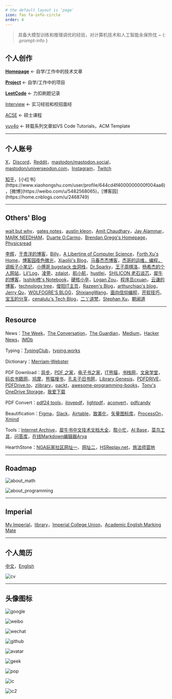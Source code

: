 ```yaml
---
# the default layout is 'page'
icon: fas fa-info-circle
order: 4
---
```


> 具备大模型训练和推理调优的经验，对计算机技术和人工智能永保热忱 ~ 
{: .prompt-info }

## 个人创作
[**Homepage**](https://yuy4o.github.io) <- 自学/工作中的技术文章

[**Project**](https://yuy4o.github.io/project/) <- 自学/工作中的项目

[**LeetCode**](https://yuy4o.github.io/leetcode/) <- 力扣刷题记录

[Interview](https://yuy4o.github.io/interview/) <- 实习经验和校招面经

[ACSE](https://yuy4o.github.io/acse/) <- 硕士课程

[yuy4o](https://yuy4o.github.io/yuy4o/) <- 转载系列文章如VS Code Tutorials，ACM Template

---
## 个人账号

[X](https://twitter.com/yuy4o)，[Discord](https://discord.com/)，[Reddit](https://www.reddit.com/user/yuy4oj/)，[mastodon/mastodon.social](https://mastodon.social/@yuy4o)，[mastodon/universeodon.com](https://universeodon.com/@yuy4o)，[Instagram](https://www.instagram.com/yuy4oj/)，[Twitch](https://www.twitch.tv/yuy4oj)

[知乎](https://www.zhihu.com/people/yj522_)，[小红书](https://www.xiaohongshu.com/user/profile/644cd4f4000000000f004aa6)，[微博](https://weibo.com/u/5482568065)，[博客园](https://home.cnblogs.com/u/2468749)

---

## Others' Blog
[wait but why](https://waitbutwhy.com/)，[gates notes](https://www.gatesnotes.com/)，[austin kleon](https://austinkleon.com/)，[Amit Chaudhary](https://amitness.com/)，[Jay Alammar](https://jalammar.github.io/)，[MARK NEEDHAM](https://www.markhneedham.com/)，[Duarte O.Carmo](https://duarteocarmo.com/)，[Brendan Gregg's Homepage](https://www.brendangregg.com/)，[Physicsread](https://www.physicsread.com/)

[李辉](https://greyli.com/)，[于贵洋的博客](https://yuguiyang.github.io/)，[Billy](https://zhengtq.github.io/)，[A Libertine of Computer Science](https://csruiliu.github.io/blog/)，[Forth Xu's Home](https://forthxu.com/)，[博客园夜色微光](https://www.cnblogs.com/novwind)，[Xiaoliji's Blog](https://darktiantian.github.io/)，[马春杰杰博客](https://www.machunjie.com/)，[杰哥的运维，编程，调板子小笔记](https://jia.je/)，[小傅哥 bugstack 虫洞栈](https://bugstack.cn/)，[Dr.Sparky](https://blog.mosklia.cn/)，[王子周棋洛](https://zhouql.vip/)，[杨希杰的个人网站](https://yang-xijie.github.io/)，[Lil'Log](https://lilianweng.github.io/)，[凌莞](https://nyac.at/)，[zdaiot](https://www.zdaiot.com/)，[航小航](https://www.sail.name/#blog)，[hustlei](https://hustlei.github.io/)，[SHILICON 老石谈芯](https://shilicon.com/)，[犀牛的博客](https://benpaodewoniu.github.io/)，[Isshiki修's Notebook](https://note.isshikih.top/)，[硬核小卒](https://jacksonwuu.github.io/blog/)，[Logan Zou](https://logan-zou.github.io/)，[程序员cxuan](https://www.eet-china.com/mp/u3969831)，[云谦的博客](https://sorrycc.com/)，[technology tree](https://duanjinyi.gitee.io/index/)，[俊阳IT主页](https://fanjunyang.zone/)，[Razeen's Blog](https://razeen.me/)，[arthurchiao's blog](https://arthurchiao.art/index.html)，[Jerry Qu](https://imququ.com/)，[WOLFOGRE'S BLOG](https://blog.wolfogre.com/)，[ShixiangWang](https://shixiangwang.github.io/)，[面向信仰编程](https://draveness.me/)，[开软技巧](https://www.chinaoss.net/blogs)，[宝玉的分享](https://baoyu.io/)，[cenalulu's Tech Blog](http://cenalulu.github.io/)，[二丫讲梵](https://wiki.eryajf.net/)，[Stephan Xu](http://www.fenzhengrou.wang/)，[朝闻道](https://www.cnblogs.com/findumars)

---
## Resource

News：[The Week](https://theweek.com/)，[The Conversation](https://theconversation.com/global)，[The Guardian](https://www.theguardian.com/)，[Medium](https://medium.com/)，[Hacker News](https://news.ycombinator.com/)，[IMDb](https://www.imdb.com/)

Typing：[TypingClub](https://www.typingclub.com/sportal/)，[typing.works](https://typing.works/)

Dictionary：[Merriam-Webster](https://www.merriam-webster.com/)

PDF Download：[异步](https://www.epubit.com/)，[PDF 之家](https://homeofpdf.com/)，[电子书之家](https://honeypdf.com/)，[IT熊猫](https://itpanda.net/)，[书栈网](https://www.bookstack.cn/)，[文泉学堂](https://www.wqxuetang.com/)，[码农书籍网](https://www.manongbook.com/)，[鸠摩](https://www.jiumodiary.com/)，[熊猫搜书](https://xmsoushu.com/#/)，[孔夫子旧书网](https://www.kongfz.com/)，[Library Genesis](https://libgen.rs/)，[PDFDRIVE](https://www.pdfdrive.com/)，[PDFDrive.to](https://pdfdrive.to/)，[zlibrary](https://zlibrary.to/)，[packt](https://subscription.packtpub.com/)，[awesome-programming-books](https://awesome-programming-books.github.io/)，[Tony's OneDrive Storage](https://storage.iamsjy.com/)，[我爱下载](https://www.5aixz.com/Pythondianzishu/)

PDF Convert：[pdf24 tools](https://tools.pdf24.org/zh/)，[ilovepdf](https://www.ilovepdf.com/zh-cn)，[lightpdf](https://lightpdf.com/)，[aconvert](https://www.aconvert.com/)，[pdfcandy](https://pdfcandy.com/)

Beautification：[Figma](https://www.figma.com/)，[Slack](https://www.slack.com/)，[Airtable](https://www.airtable.com/)，[致美化](https://zhutix.com/)，[矢量图标库](https://www.iconfont.cn/)，[ProcessOn](https://www.processon.com/popular)，[Xmind](https://xmind.ai/)

Tools：[Internet Archive](https://archive.org/)，[犀牛书中文技术文档大全](https://xiniushu.com/)，[帮小忙](https://tool.browser.qq.com/)，[AI Base](https://top.aibase.com/)，[菜鸟工具](https://www.jyshare.com/)，[问答库](https://www.asklib.com/)，[在线Markdown编辑器Arya](https://markdown.lovejade.cn/)

HearthStone：[NGA玩家社区网址一](https://bbs.nga.cn/)、[网址二](https://nga.cn/)，[HSReplay.net](https://hsreplay.net/)，[旅法师营地](https://www.iyingdi.com/)

---
## Roadmap

![about_math](https://raw.githubusercontent.com/yuy4o/yuy4o/main/figures/about_math.jpg)

![about_programming](https://raw.githubusercontent.com/yuy4o/yuy4o/main/figures/about_programming.png)

---
## Imperial

[My Imperial](https://my.imperial.ac.uk)，[library](https://library-search.imperial.ac.uk/discovery/search?vid=44IMP_INST:ICL_VU1)，[Imperial College Union](https://www.imperialcollegeunion.org/activities/a-to-z)，[Academic English Marking Mate](writingtools.xjtlu.edu.cn:8080/mm/markingmate.html)

---
## 个人简历
[中文](https://yuy4o.github.io/yuy4o/resume/resume_chinese.pdf)，[English](https://yuy4o.github.io/yuy4o/resume/resume_english.pdf)

![cv](https://raw.githubusercontent.com/yuy4o/yuy4o/main/figures/resume_chinese.png)

---
## 头像图标

![google](https://raw.githubusercontent.com/yuy4o/yuy4o/main/figures/icon_google.jpg)

![weibo](https://raw.githubusercontent.com/yuy4o/yuy4o/main/figures/icon_weibo.jpg)

![wechat](https://raw.githubusercontent.com/yuy4o/yuy4o/main/figures/icon_wechat.jpg)

![github](https://raw.githubusercontent.com/yuy4o/yuy4o/main/figures/icon_github.png)

![avatar](https://raw.githubusercontent.com/yuy4o/yuy4o/main/figures/icon_avatar.jpg)

![geek](https://raw.githubusercontent.com/yuy4o/yuy4o/main/figures/icon_geek.gif)

![pop](https://raw.githubusercontent.com/yuy4o/yuy4o/main/figures/icon_pop.png)

![ic](https://raw.githubusercontent.com/yuy4o/yuy4o/main/figures/icon_ic.jpg)

![ic2](https://raw.githubusercontent.com/yuy4o/yuy4o/main/figures/icon_ic2.png)